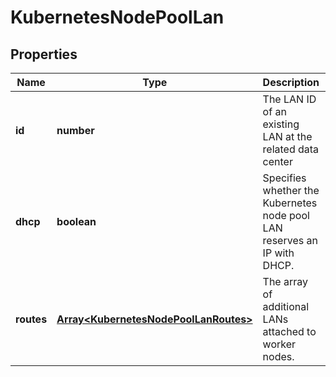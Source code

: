 # KubernetesNodePoolLan

## Properties
| Name | Type | Description | Notes |
| ------------ | ------------- | ------------- | ------------- |
| **id** | **number** | The LAN ID of an existing LAN at the related data center | [default to undefined] |
| **dhcp** | **boolean** | Specifies whether the Kubernetes node pool LAN reserves an IP with DHCP. | [optional] [default to undefined] |
| **routes** | [**Array&lt;KubernetesNodePoolLanRoutes&gt;**](KubernetesNodePoolLanRoutes.md) | The array of additional LANs attached to worker nodes. | [optional] [default to undefined] |


